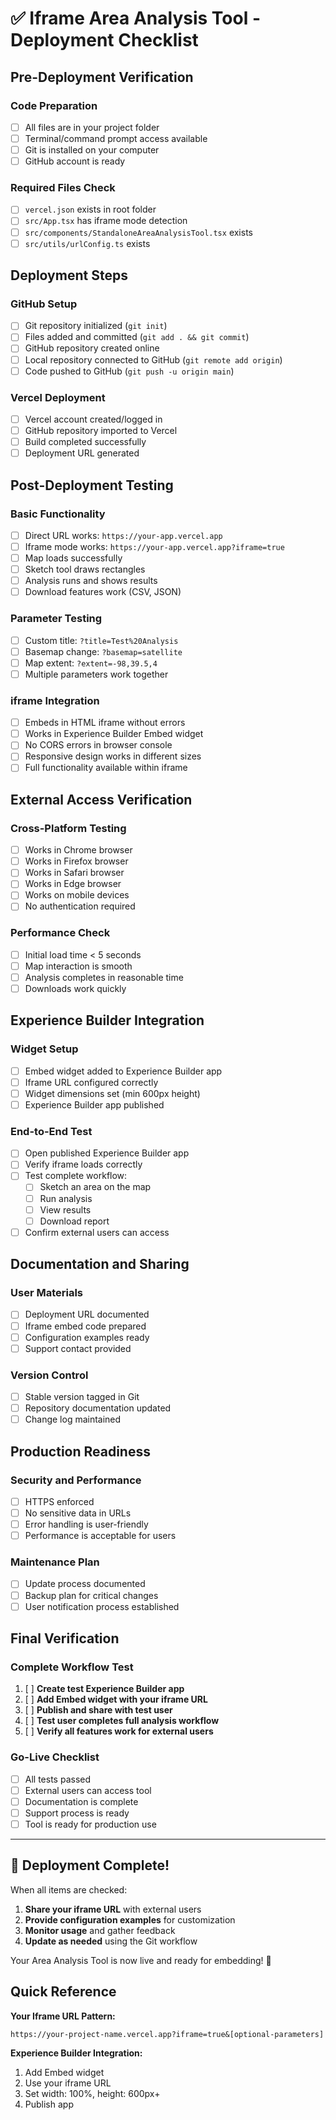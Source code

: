 # ✅ Iframe Area Analysis Tool - Deployment Checklist

## Pre-Deployment Verification

### Code Preparation
- [ ] All files are in your project folder
- [ ] Terminal/command prompt access available
- [ ] Git is installed on your computer
- [ ] GitHub account is ready

### Required Files Check
- [ ] `vercel.json` exists in root folder
- [ ] `src/App.tsx` has iframe mode detection
- [ ] `src/components/StandaloneAreaAnalysisTool.tsx` exists
- [ ] `src/utils/urlConfig.ts` exists

## Deployment Steps

### GitHub Setup
- [ ] Git repository initialized (`git init`)
- [ ] Files added and committed (`git add . && git commit`)
- [ ] GitHub repository created online
- [ ] Local repository connected to GitHub (`git remote add origin`)
- [ ] Code pushed to GitHub (`git push -u origin main`)

### Vercel Deployment
- [ ] Vercel account created/logged in
- [ ] GitHub repository imported to Vercel
- [ ] Build completed successfully
- [ ] Deployment URL generated

## Post-Deployment Testing

### Basic Functionality
- [ ] Direct URL works: `https://your-app.vercel.app`
- [ ] Iframe mode works: `https://your-app.vercel.app?iframe=true`
- [ ] Map loads successfully
- [ ] Sketch tool draws rectangles
- [ ] Analysis runs and shows results
- [ ] Download features work (CSV, JSON)

### Parameter Testing
- [ ] Custom title: `?title=Test%20Analysis`
- [ ] Basemap change: `?basemap=satellite`
- [ ] Map extent: `?extent=-98,39.5,4`
- [ ] Multiple parameters work together

### iframe Integration
- [ ] Embeds in HTML iframe without errors
- [ ] Works in Experience Builder Embed widget
- [ ] No CORS errors in browser console
- [ ] Responsive design works in different sizes
- [ ] Full functionality available within iframe

## External Access Verification

### Cross-Platform Testing
- [ ] Works in Chrome browser
- [ ] Works in Firefox browser
- [ ] Works in Safari browser
- [ ] Works in Edge browser
- [ ] Works on mobile devices
- [ ] No authentication required

### Performance Check
- [ ] Initial load time < 5 seconds
- [ ] Map interaction is smooth
- [ ] Analysis completes in reasonable time
- [ ] Downloads work quickly

## Experience Builder Integration

### Widget Setup
- [ ] Embed widget added to Experience Builder app
- [ ] Iframe URL configured correctly
- [ ] Widget dimensions set (min 600px height)
- [ ] Experience Builder app published

### End-to-End Test
- [ ] Open published Experience Builder app
- [ ] Verify iframe loads correctly
- [ ] Test complete workflow:
  - [ ] Sketch an area on the map
  - [ ] Run analysis
  - [ ] View results
  - [ ] Download report
- [ ] Confirm external users can access

## Documentation and Sharing

### User Materials
- [ ] Deployment URL documented
- [ ] Iframe embed code prepared
- [ ] Configuration examples ready
- [ ] Support contact provided

### Version Control
- [ ] Stable version tagged in Git
- [ ] Repository documentation updated
- [ ] Change log maintained

## Production Readiness

### Security and Performance
- [ ] HTTPS enforced
- [ ] No sensitive data in URLs
- [ ] Error handling is user-friendly
- [ ] Performance is acceptable for users

### Maintenance Plan
- [ ] Update process documented
- [ ] Backup plan for critical changes
- [ ] User notification process established

## Final Verification

### Complete Workflow Test
1. [ ] **Create test Experience Builder app**
2. [ ] **Add Embed widget with your iframe URL**
3. [ ] **Publish and share with test user**
4. [ ] **Test user completes full analysis workflow**
5. [ ] **Verify all features work for external users**

### Go-Live Checklist
- [ ] All tests passed
- [ ] External users can access tool
- [ ] Documentation is complete
- [ ] Support process is ready
- [ ] Tool is ready for production use

---

## 🎉 Deployment Complete!

When all items are checked:
1. **Share your iframe URL** with external users
2. **Provide configuration examples** for customization
3. **Monitor usage** and gather feedback
4. **Update as needed** using the Git workflow

Your Area Analysis Tool is now live and ready for embedding! 🚀

## Quick Reference

**Your Iframe URL Pattern:**
```
https://your-project-name.vercel.app?iframe=true&[optional-parameters]
```

**Experience Builder Integration:**
1. Add Embed widget
2. Use your iframe URL
3. Set width: 100%, height: 600px+
4. Publish app